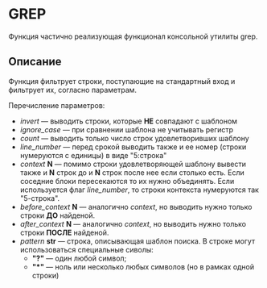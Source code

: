 
GREP
==================

Функция частично реализующая функционал консольной утилиты grep.

Описание
--------

Функция фильтрует строки, поступающие на стандартный вход и фильтрует их, согласно параметрам.

Перечисление параметров:
* _invert_ — выводить строки, которые __НЕ__ совпадают с шаблоном
* _ignore_case_ — при сравнении шаблона не учитывать регистр
* _count_ — выводить только число строк удовлетворивших шаблону
* _line_number_ — перед срокой выводить также и ее номер (строки нумеруются с единицы) в виде "5:строка"
* _context_ __N__ — помимо строки удовлетворяющей шаблону вывести также и __N__ строк до и __N__ строк после нее если столько есть. Если соседние блоки пересекаются то их нужно объединять. Если используется флаг _line_number_, то строки контекста нумеруются так "5-строка".
* _before_context_ __N__ — аналогично _context_, но выводить нужно только строки __ДО__ найденой.
* _after_context_ __N__ — аналогично _context_, но выводить нужно только строки __ПОСЛЕ__ найденой.
* _pattern_ __str__ — строка, описывающая шаблон поиска. В строке могут использоваться специальные сиволы:
    * __"?"__ — один любой символ;
    * __"*"__ — ноль или несколько любых символов (но в рамках одной строки)

